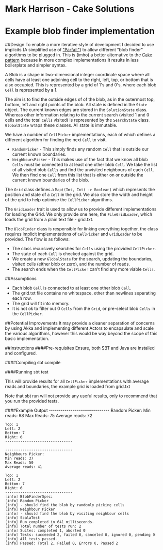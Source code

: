 # Mark Harrison - Cake Solutions
# Example blob finder implementation

##Design
To enable a more iterative style of development I decided to use implicits (A simplified use of ["Parfait"](https://t.co/GE1nIp5fx3)) to allow different "blob finder" algorithms to be plugged in. This is (imho) a better alternative to the [Cake pattern](http://www.cakesolutions.net/teamblogs/2011/12/19/cake-pattern-in-depth) because in more complex implementations it results in less boilerplate and simpler syntax.

A Blob is a shape in two-dimensional integer coordinate space where all cells have at least one adjoining cell to the right, left, top, or bottom that is also occupied. This is represented by a grid of 1's and 0's, where each blob `Cell` is represented by a 1.

The aim is to find the outside edges of of the blob, as in the outermost top, bottom, left and right points of the blob. All state is defined in the `State` object. The current known edges are stored in the `SolutionState` class. Whereas other information relating to the current search (visited 1 and 0 cells and the total `Cells` visited) is represented by the `SearchState` class. `GlobalState` wraps these classes. All state is immutable.

We have a number of `CellPicker` implementations, each of which defines a different algorithm for finding the next `Cell` to visit.

* `RandomPicker` - This simply finds any random `Cell` that is outside our current known boundaries.
* `NeighboursPicker` - This makes use of the fact that we know all blob `Cells` must be connected to at least one other blob `Cell`. We take the list of all visited blob `Cells` and find the unvisited neighbours of each `Cell`. We then find one `Cell` from this list that is either on or outside the current known boundaries of the blob.

The `Grid` class defines a `Map((Int, Int) -> Boolean)` which represents the position and state of a `Cell` in the grid. We also store the width and height of the grid to help optimise the `CellPicker` algorithms.

The `GridLoader` trait is used to allow us to provide different implementations for loading the Grid. We only provide one here, the `FileGridLoader`, which loads the grid from a plain text file - grid.txt.

The `BlobFinder` class is responsible for linking everything together, the class requires implicit implementations of `CellPicker` and `GridLoader` to be provided. The flow is as follows:

* The class recursively searches for `Cells` using the provided `CellPicker`.
* The state of each `Cell` is checked against the grid.
* We create a new `GlobalState` for the search, updating the boundaries, visited cells (either blob or zero), and the number of reads.
* The search ends when the `CellPicker` can't find any more viable `Cells`.

##Assumptions
* Each blob `Cell` is connected to at least one other blob `Cell`.
* The grid.txt file contains no whitespace, other than newlines separating each row.
* The grid will fit into memory.
* It is not ok to filter out 0 `Cells` from the `Grid`, or pre-select blob `Cells` in the `CellPicker`.

##Potential Improvements
It may provide a cleaner separation of concerns by using Akka and implementing different Actors to encapsulate and scale the various algorithms, however this would be way beyond the scope of this basic implementation.

##Instructions
####Pre-requisites
Ensure, both SBT and Java are installed and configured.

####Compiling
sbt compile

####Running
sbt test

This will provide results for all `CellPicker` implementations with average reads and boundaries, the example grid is loaded from grid.txt

Note that sbt run will not provide any useful results, only to recommend that you run the provided tests.

####Example Output
    -------------------------------
    Random Picker:
    Min reads: 68
    Max Reads: 75
    Average reads: 72

    Top: 1
    Left: 2
    Bottom: 7
    Right: 6
    -------------------------------

    -------------------------------
    Neighbours Picker:
    Min reads: 37
    Max Reads: 50
    Average reads: 41

    Top: 1
    Left: 2
    Bottom: 7
    Right: 6
    -------------------------------
    [info] BlobFinderSpec:
    [info] Random Picker
    [info] - should find the blob by randomly picking cells
    [info] Neighbour Picker
    [info] - should find the blob by visiting neighbour cells
    [info] ScalaTest
    [info] Run completed in 641 milliseconds.
    [info] Total number of tests run: 2
    [info] Suites: completed 1, aborted 0
    [info] Tests: succeeded 2, failed 0, canceled 0, ignored 0, pending 0
    [info] All tests passed.
    [info] Passed: Total 2, Failed 0, Errors 0, Passed 2


